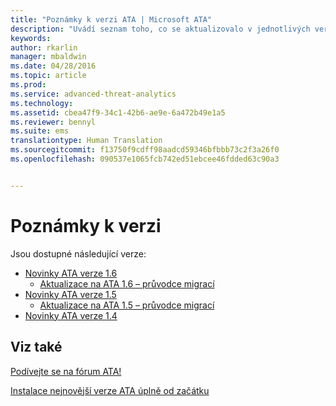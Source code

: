 ```yaml
---
title: "Poznámky k verzi ATA | Microsoft ATA"
description: "Uvádí seznam toho, co se aktualizovalo v jednotlivých verzích, a také známé problémy a průvodce migrací."
keywords: 
author: rkarlin
manager: mbaldwin
ms.date: 04/28/2016
ms.topic: article
ms.prod: 
ms.service: advanced-threat-analytics
ms.technology: 
ms.assetid: cbea47f9-34c1-42b6-ae9e-6a472b49e1a5
ms.reviewer: bennyl
ms.suite: ems
translationtype: Human Translation
ms.sourcegitcommit: f13750f9cdff98aadcd59346bfbbb73c2f3a26f0
ms.openlocfilehash: 090537e1065fcb742ed51ebcee46fdded63c90a3


---
```


# Poznámky k verzi
Jsou dostupné následující verze:

- [Novinky ATA verze 1.6](whats-new-version-1.6.md)
   - [Aktualizace na ATA 1.6 – průvodce migrací](/advanced-threat-analytics/understand-explore/ata-update-1.6-migration-guide)
- [Novinky ATA verze 1.5](whats-new-version-1.5.md)
   - [Aktualizace na ATA 1.5 – průvodce migrací](/advanced-threat-analytics/understand-explore/ata-update-1.5-migration-guide)
- [Novinky ATA verze 1.4](whats-new-version-1.4.md)

## Viz také
[Podívejte se na fórum ATA!](https://social.technet.microsoft.com/Forums/security/home?forum=mata)

[Instalace nejnovější verze ATA úplně od začátku](/advanced-threat-analytics/deploy-use/install-ata)



<!--HONumber=Jul16_HO4-->



